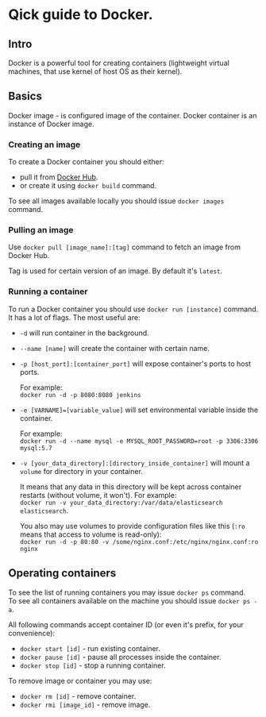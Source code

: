 # Qick guide to Docker.

## Intro
Docker is a powerful tool for creating containers (lightweight virtual machines, that use kernel of host OS as their kernel). 

## Basics

Docker image - is configured image of the container.
Docker container is an instance of Docker image.

### Creating an image

To create a Docker container you should either:

- pull it from [Docker Hub](https://hub.docker.com/).
- or create it using `docker build` command.

To see all images available locally you should issue `docker images` command.

### Pulling an image

Use `docker pull [image_name]:[tag]` command to fetch an image from Docker Hub.

Tag is used for certain version of an image. By default it's `latest`.

### Running a container

To run a Docker container you should use `docker run [instance]` command. It has a lot of flags. The most useful are:

- `-d` will run container in the background.
- `--name [name]` will create the container with certain name.
- `-p [host_port]:[container_port]` will expose container's ports to host ports. 
  
  For example: \
  `docker run -d -p 8080:8080 jenkins` 

- `-e [VARNAME]=[variable_value]` will set environmental variable inside the container. 
  
  For example:\
  `docker run -d --name mysql -e MYSQL_ROOT_PASSWORD=root -p 3306:3306 mysql:5.7`

- `-v [your_data_directory]:[directory_inside_container]` will mount a `volume` for directory in your container.

  It means that any data in this directory will be kept across container restarts (without volume, it won't).
  For example:\
  `docker run -v your_data_directory:/var/data/elasticsearch elasticsearch`.

  You also may use volumes to provide configuration files like this (`:ro` means that access to volume is read-only): \
  `docker run -d -p 80:80 -v /some/nginx.conf:/etc/nginx/nginx.conf:ro nginx`

## Operating containers

To see the list of running containers you may issue `docker ps` command. \
To see all containers available on the machine you should issue `docker ps -a`.

All following commands accept container ID (or even it's prefix, for your convenience):

- `docker start [id]` - run existing container.
- `docker pause [id]` - pause all processes inside the container.
- `docker stop [id]` - stop a running container.

To remove image or container you may use:

- `docker rm [id]` - remove container.
- `docker rmi [image_id]` - remove image.



